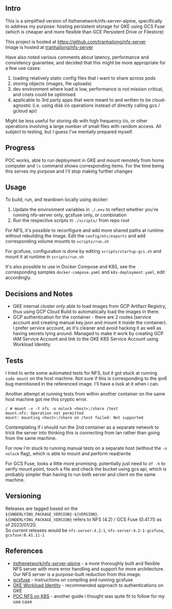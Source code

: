 ## Intro
This is a simplified version of itsthenetwork/nfs-server-alpine, specifically to address my purpose: hosting persistent storage for GKE using GCS Fuse (which is cheaper and more flexible than GCE Persistent Drive or Filestore)

This project is hosted at https://github.com/tranhailong/nfs-server <br>
Image is hosted at [tranhailong/nfs-server](docker.io/tranhailong/nfs-server)

Have also noted various comments about latency, performance and consistency guarantee, and decided that this might be more appropriate for a few use cases:
1. loading relatively static config files that i want to share across pods
2. storing objects (images, file uploads)
3. dev environment where load is low, performance is not mission critical, and costs could be optimised
4. applicable to 3rd party apps that were meant to and written to be cloud-agnostic (i.e. using disk i/o operations instead of directly calling gcs / gcloud api)

Might be less useful for storing db with high frequency i/o, or other operations involving a large number of small files with random access. All subject to testing, but I guess I've mentally prepared myself.

## Progress
POC works, able to run deployment in GKE and mount remotely from home computer and `ls` command shows corresponding items. For the time being this serves my purpose and I'll stop making further changes

## Usage
To build, run, and teardown locally using docker:
1. Update the environment variables in `./.env` to reflect whether you're running nfs-server only, gcsfuse only, or combination
2. Run the respective scripts in `./scripts/` from repo root

For NFS, it's possible to reconfigure and add more shared paths at runtime without rebuilding the image. Edit the `config/etc/exports` and add corresponding volume mounts to `scripts/run.sh`

For gcsfuse, configuration is done by editing `scripts/startup-gcs.sh` and mount it at runtime in `scripts/run.sh`

It's also possible to use in Docker Compose and K8S, see the corresponding samples `docker-compose.yaml` and `k8s-deployment.yaml`, edit accordingly.

## Decisions and Notes
- GKE internal cluster only able to load images from GCP Artifact Registry, thus using GCP Cloud Build to automatically load the images in there.
- GCP authentication for the container - there are 2 routes (service account and creating manual key.json and mount it inside the container). I prefer service account, as it's cleaner and avoid hacking it as well as having secrets lying around. Managed to make it work by creating GCP IAM Service Account and link to the GKE K8S Service Account using Workload Identity

## Tests
I tried to write some automated tests for NFS, but it got stuck at running `sudo mount` on the host machine. Not sure if this is corresponding to the ipv6 bug menntioned in the referenced image. I'll have a look at it when i can.

Another attempt at running tests from within another container on the same host machine got me this cryptic error.
```
/ # mount -v -t nfs -o nolock <host>:/share /test
mount.nfs: Operation not permitted
mount: mounting <host>:/share on /test failed: Not supported
```

Contemplating if i should run the 2nd container as a separate network to trick the server into thinking this is connecting from lan rather than going from the same machine.

For now i'm stuck to running manual tests on a separate host (without the `-o nolock` flag), which is able to mount and perform read/write

For GCS Fuse, looks a little more promising. potentially just need to `df -h` to verify mount point, touch a file and check the bucket using gcs api, which is probably simpler than having to run both server and client on the same machine.

## Versioning
Releases are tagged based on the `${UNDERLYING_PACKAGE_VERSION}-${VERSION}`. <br>
`${UNDERLYING_PACKAGE_VERSION}` refers to NFS (4.2) / GCS Fuse (0.41.11) as of 2023/01/20. <br>
So current releases would be `nfs-server:4.2-1`, `nfs-server:4.2-1-gcsfuse`, `gcsfuse:0.41.11-1`

## References
- [itsthenetwork/nfs-server-alpine](https://github.com/sjiveson/nfs-server-alpine) - a more thoroughly built and flexible NFS server with more error handling and support for more architecture. Our NFS server is a purpose-built reduction from this image.
- [gcsfuse](https://github.com/GoogleCloudPlatform/gcsfuse) - instructions on compiling and running gcsfuse
- [GKE Workload Identity](https://cloud.google.com/kubernetes-engine/docs/how-to/workload-identity) - recommended approach to authentications on GKE
- [POC NFS on K8S](https://westzq1.github.io/k8s/2019/06/28/nfs-server-on-K8S.html) - another guide i thought was quite fit to follow for my use case
